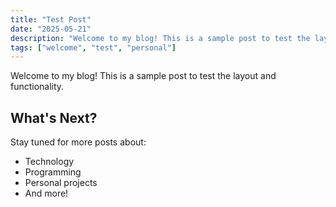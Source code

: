 ```yaml
---
title: "Test Post"
date: "2025-05-21"
description: "Welcome to my blog! This is a sample post to test the layout."
tags: ["welcome", "test", "personal"]
---
```

Welcome to my blog! This is a sample post to test the layout and functionality.

## What's Next?

Stay tuned for more posts about:
- Technology
- Programming
- Personal projects
- And more! 